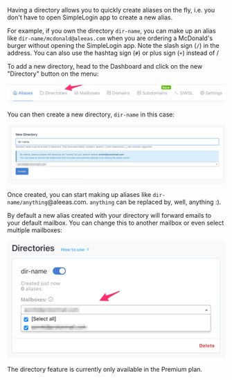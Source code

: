 Having a directory allows you to quickly create aliases on the fly, i.e. you don't have to open SimpleLogin app to create a new alias.

For example, if you own the directory `dir-name`, you can make up an alias like `dir-name/mcdonald@aleeas.com` when you are ordering a McDonald's burger without opening the SimpleLogin app. Note the slash sign (`/`) in the address. You can also use the hashtag sign (`#`) or plus sign (`+`) instead of /

To add a new directory, head to the Dashboard and click on the new "Directory" button on the menu:

![](./menu.png)

You can then create a new directory, `dir-name` in this case:

![](./new.png)

Once created, you can start making up aliases like `dir-name/anything`@aleeas.com. `anything` can be replaced by, well, anything :).

By default a new alias created with your directory will forward emails to your default mailbox. You can change this to another mailbox or even select multiple mailboxes:

![](./dir-mailbox.png)

The directory feature is currently only available in the Premium plan.

